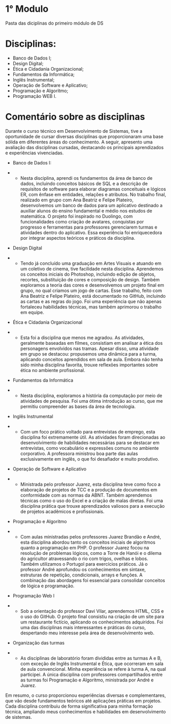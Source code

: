 # 1° Modulo

Pasta das diciplinas do primeiro módulo de DS 

# Disciplinas: 

- Banco de Dados I;
- Design Digital;
- Ética e Cidadania Organizacional;
- Fundamentos da Informática;
- Inglês Instrumental;
- Operação de Software e Aplicativo;
- Programação e Algoritmo;
- Programação WEB I.

# Comentário sobre as disciplinas 

Durante o curso técnico em Desenvolvimento de Sistemas, tive a oportunidade de cursar diversas disciplinas que proporcionaram uma base sólida em diferentes áreas do conhecimento. A seguir, apresento uma avaliação das disciplinas cursadas, destacando os principais aprendizados e experiências vivenciadas.

- Banco de Dados I:
- - Nesta disciplina, aprendi os fundamentos da área de banco de dados, incluindo conceitos básicos de SQL e a descrição de requisitos de software para elaborar diagramas conceituais e lógicos ER, com ênfase em entidades, relações e atributos. No trabalho final, realizado em grupo com Ana Beatriz e Felipe Plateiro, desenvolvemos um banco de dados para um aplicativo destinado a auxiliar alunos do ensino fundamental e médio nos estudos de matemática. O projeto foi inspirado no Duolingo, com funcionalidades como criação de avatares, conquistas por progresso e ferramentas para professores gerenciarem turmas e atividades dentro do aplicativo. Essa experiência foi enriquecedora por integrar aspectos teóricos e práticos da disciplina.

- Design Digital
- - Tendo já concluído uma graduação em Artes Visuais e atuando em um coletivo de cinema, tive facilidade nesta disciplina. Aprendemos os conceitos iniciais do Photoshop, incluindo edição de objetos, recortes, substituição de cores e composição de design. Também exploramos a teoria das cores e desenvolvemos um projeto final em grupo, no qual criamos um jogo de cartas. Esse trabalho, feito com Ana Beatriz e Felipe Plateiro, está documentado no GitHub, incluindo as cartas e as regras do jogo. Foi uma experiência que não apenas fortaleceu habilidades técnicas, mas também aprimorou o trabalho em equipe.

- Ética e Cidadania Organizacional
- - Esta foi a disciplina que menos me agradou. As atividades, geralmente baseadas em filmes, consistiam em analisar a ética dos personagens envolvidos nas tramas. Apesar disso, uma atividade em grupo se destacou: propusemos uma dinâmica para a turma, aplicando conceitos aprendidos em sala de aula. Embora não tenha sido minha disciplina favorita, trouxe reflexões importantes sobre ética no ambiente profissional.

- Fundamentos da Informática
- - Nesta disciplina, exploramos a história da computação por meio de atividades de pesquisa. Foi uma ótima introdução ao curso, que me permitiu compreender as bases da área de tecnologia.

- Inglês Instrumental
- - Com um foco prático voltado para entrevistas de emprego, esta disciplina foi extremamente útil. As atividades foram direcionadas ao desenvolvimento de habilidades necessárias para se destacar em entrevistas, como vocabulário e expressões comuns no ambiente corporativo. A professora ministrou boa parte das aulas exclusivamente em inglês, o que foi desafiador e muito produtivo.

- Operação de Software e Aplicativo
- - Ministrada pelo professor Juarez, esta disciplina teve como foco a elaboração de projetos de TCC e a produção de documentos em conformidade com as normas da ABNT. Também aprendemos técnicas como o uso do Excel e a criação de malas diretas. Foi uma disciplina prática que trouxe aprendizados valiosos para a execução de projetos acadêmicos e profissionais.

- Programação e Algoritmo
- - Com aulas ministradas pelos professores Juarez Brandão e André, esta disciplina abordou tanto os conceitos iniciais de algoritmos quanto a programação em PHP. O professor Juarez focou na resolução de problemas lógicos, como a Torre de Hanói e o dilema do agricultor atravessando o rio com trigos, ovelhas e lobos. Também utilizamos o Portugol para exercícios práticos. Já o professor André aprofundou os conhecimentos em sintaxe, estruturas de repetição, condicionais, arrays e funções. A combinação das abordagens foi essencial para consolidar conceitos de lógica e programação.

- Programação Web I
- - Sob a orientação do professor Davi Vilar, aprendemos HTML, CSS e o uso do GitHub. O projeto final consistiu na criação de um site para um restaurante fictício, aplicando os conhecimentos adquiridos. Foi uma das disciplinas mais interessantes e práticas do curso, despertando meu interesse pela área de desenvolvimento web.

- Organização das turmas
- - As disciplinas de laboratório foram divididas entre as turmas A e B, com exceção de Inglês Instrumental e Ética, que ocorreram em sala de aula convencional. Minha experiência se refere à turma A, na qual participei. A única disciplina com professores compartilhados entre as turmas foi Programação e Algoritmo, ministrada por André e Juarez.

Em resumo, o curso proporcionou experiências diversas e complementares, que vão desde fundamentos teóricos até aplicações práticas em projetos. Cada disciplina contribuiu de forma significativa para minha formação técnica, ampliando meus conhecimentos e habilidades em desenvolvimento de sistemas.

